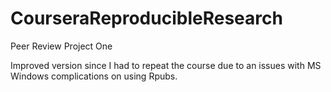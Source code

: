 CourseraReproducibleResearch
============================

Peer Review Project One

Improved version since I had to repeat the course due to an issues with MS Windows complications on using Rpubs.
